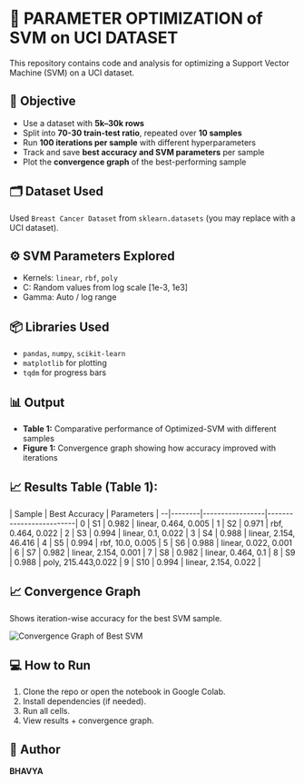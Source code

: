 # 🧠 PARAMETER OPTIMIZATION of SVM on UCI DATASET

This repository contains code and analysis for optimizing a Support Vector Machine (SVM) on a UCI dataset.

## 🚀 Objective

- Use a dataset with **5k–30k rows**
- Split into **70-30 train-test ratio**, repeated over **10 samples**
- Run **100 iterations per sample** with different hyperparameters
- Track and save **best accuracy and SVM parameters** per sample
- Plot the **convergence graph** of the best-performing sample

## 🗂 Dataset Used

Used `Breast Cancer Dataset` from `sklearn.datasets` (you may replace with a UCI dataset).

## ⚙️ SVM Parameters Explored

- Kernels: `linear`, `rbf`, `poly`
- C: Random values from log scale [1e-3, 1e3]
- Gamma: Auto / log range

## 📦 Libraries Used

- `pandas`, `numpy`, `scikit-learn`
- `matplotlib` for plotting
- `tqdm` for progress bars

## 📊 Output

- **Table 1:** Comparative performance of Optimized-SVM with different samples
- **Figure 1:** Convergence graph showing how accuracy improved with iterations

## 📈 Results Table (Table 1):

  | Sample |  Best Accuracy  |      Parameters         |
--|--------|-----------------|-------------------------|
0 |    S1  |      0.982      |  linear, 0.464, 0.005   |
1 |    S2  |      0.971      |     rbf, 0.464, 0.022   |
2 |    S3  |      0.994      |  linear, 0.1,   0.022   |
3 |    S4  |      0.988      |  linear, 2.154, 46.416  |
4 |    S5  |      0.994      |     rbf, 10.0,  0.005   |
5 |    S6  |      0.988      |  linear, 0.022, 0.001   |
6 |    S7  |      0.982      |  linear, 2.154, 0.001   |
7 |    S8  |      0.982      |  linear, 0.464, 0.1     |
8 |    S9  |      0.988      |    poly, 215.443,0.022  |
9 |   S10  |      0.994      |  linear, 2.154, 0.022   |

## 📈 Convergence Graph

Shows iteration-wise accuracy for the best SVM sample.

![Convergence Graph of Best SVM](/content/convergence_graph.png)

## 💻 How to Run

1. Clone the repo or open the notebook in Google Colab.
2. Install dependencies (if needed).
3. Run all cells.
4. View results + convergence graph.

## 📝 Author

**BHAVYA**

